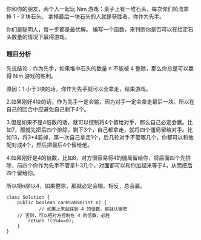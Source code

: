 
你和你的朋友，两个人一起玩 Nim 游戏：桌子上有一堆石头，每次你们轮流拿掉 1 - 3 块石头。 拿掉最后一块石头的人就是获胜者。你作为先手。

你们是聪明人，每一步都是最优解。 编写一个函数，来判断你是否可以在给定石头数量的情况下赢得游戏。

### 题目分析

先说结论：作为先手，如果堆中石头的数量 n 不能被 4 整除，那么你总是可以赢得 Nim 游戏的胜利。

原因：1.小于3块的话，你作为先手就可以全拿走，结束游戏。

2.如果刚好4块的话，作为先手一定会输，因为对手一定会拿走最后一块。所以在自己的回合中应避免自己剩下4个。

3.但是如果不是4倍数的话，就可以控制将4个留给对手，那么自己必定会赢。比如7，那就先把后四个排除，剩下3个，自己都拿走，就将四个僵局留给对手。比如13，将3*4剪掉，第一次自己拿走1个，后几轮对手不管哪几个，你都可以和他配对成4个，然后把最后4个留给他。

4.如果刚好是4的倍数，比如8，对方很容易将4的僵局留给你，将后面四个先排除，前四个你作为先手不管拿1-3几个，对面都可以和你加起来等于4，从而把后四个留给你。

所以把n除以4，如果整除，那就必定会输。相反，总会赢。


```
class Solution {
    public boolean canWinNim(int n) {
            // 如果上来就踩到 4 的倍数，那就认输吧
    // 否则，可以把对方控制在 4 的倍数，必胜
        return !(n%4==0);
    }
}
```
